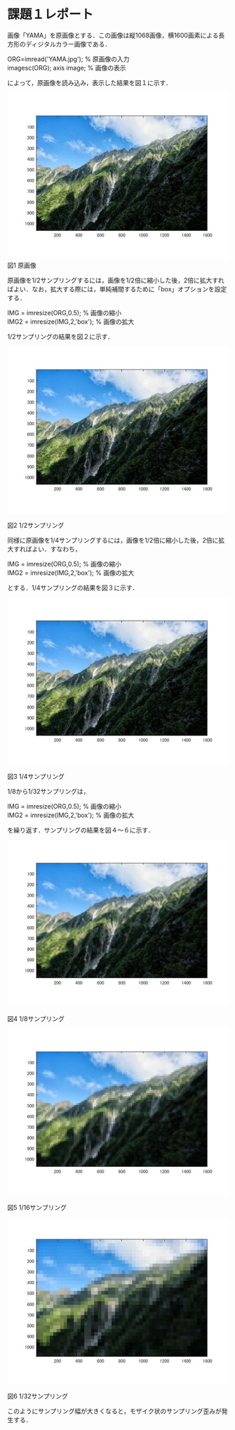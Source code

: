 # 課題１レポート

画像「YAMA」を原画像とする．この画像は縦1068画像，横1600画素による長方形のディジタルカラー画像である．

ORG=imread('YAMA.jpg'); % 原画像の入力  
imagesc(ORG); axis image; % 画像の表示

によって，原画像を読み込み，表示した結果を図１に示す．

![原画像](https://github.com/Tomoyuki-Soma/lecture_image_processing/blob/master/YAMA1.jpg)  
図1 原画像

原画像を1/2サンプリングするには，画像を1/2倍に縮小した後，2倍に拡大すればよい．なお，拡大する際には，単純補間するために「box」オプションを設定する．

IMG = imresize(ORG,0.5); % 画像の縮小  
IMG2 = imresize(IMG,2,'box'); % 画像の拡大

1/2サンプリングの結果を図２に示す．

![原画像](https://github.com/Tomoyuki-Soma/lecture_image_processing/blob/master/YAMA2.jpg)

図2 1/2サンプリング

同様に原画像を1/4サンプリングするには，画像を1/2倍に縮小した後，2倍に拡大すればよい．すなわち，

IMG = imresize(ORG,0.5); % 画像の縮小  
IMG2 = imresize(IMG,2,'box'); % 画像の拡大

とする．1/4サンプリングの結果を図３に示す．

![原画像](https://github.com/Tomoyuki-Soma/lecture_image_processing/blob/master/YAMA3.jpg)

図3 1/4サンプリング

1/8から1/32サンプリングは，

IMG = imresize(ORG,0.5); % 画像の縮小  
IMG2 = imresize(IMG,2,'box'); % 画像の拡大

を繰り返す．サンプリングの結果を図４～６に示す．

![原画像](https://github.com/Tomoyuki-Soma/lecture_image_processing/blob/master/YAMA4.jpg)  

図4 1/8サンプリング

![原画像](https://github.com/Tomoyuki-Soma/lecture_image_processing/blob/master/YAMA5.jpg)  

図5 1/16サンプリング

![原画像](https://github.com/Tomoyuki-Soma/lecture_image_processing/blob/master/YAMA6.jpg)  

図6 1/32サンプリング

このようにサンプリング幅が大きくなると，モザイク状のサンプリング歪みが発生する．
